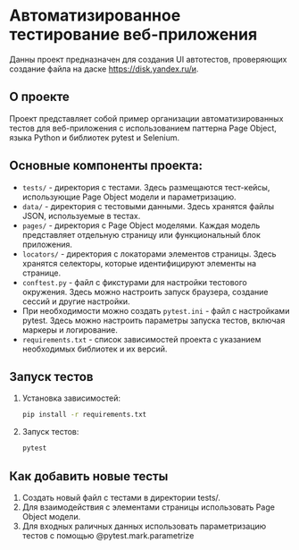 # Автоматизированное тестирование веб-приложения
Данны проект предназначен для создания UI автотестов, проверяющих создание файла на даске https://disk.yandex.ru/и.
## О проекте
Проект представляет собой пример организации автоматизированных тестов для веб-приложения с использованием паттерна Page Object, языка Python и библиотек pytest и Selenium.

## Основные компоненты проекта:

- `tests/` - директория с тестами. Здесь размещаются тест-кейсы, использующие Page Object модели и параметризацию.
- `data/` - директория с тестовыми данными. Здесь хранятся файлы JSON, используемые в тестах.
- `pages/` - директория с Page Object моделями. Каждая модель представляет отдельную страницу или функциональный блок приложения.
- `locators/` - директория с локаторами элементов страницы. Здесь хранятся селекторы, которые идентифицируют элементы на странице.
- `conftest.py` - файл с фикстурами для настройки тестового окружения. Здесь можно настроить запуск браузера, создание сессий и другие настройки.
- При необходимости можно создать `pytest.ini` - файл с настройками pytest. Здесь можно настроить параметры запуска тестов, включая маркеры и логирование.
- `requirements.txt` - список зависимостей проекта с указанием необходимых библиотек и их версий.

## Запуск тестов

1. Установка зависимостей:
   ```bash
   pip install -r requirements.txt
2. Запуск тестов:
   ```bash
   pytest

## Как добавить новые тесты
1. Создать новый файл с тестами в директории tests/.
2. Для взаимодействия с элементами страницы использовать Page Object модели.
3. Для входных раличных данных использовать параметризацию тестов с помощью @pytest.mark.parametrize
